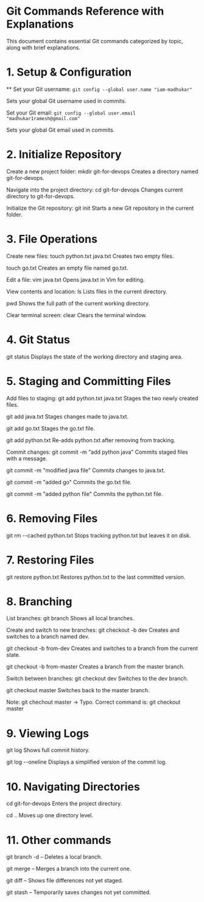 # Git Commands Reference with Explanations
This document contains essential Git commands categorized by topic, along with brief explanations.

# 1. Setup & Configuration
** Set your Git username:
`git config --global user.name "iam-madhukar"`

Sets your global Git username used in commits.

Set your Git email:
`git config --global user.email "madhukar1ramesh@gmail.com"`

Sets your global Git email used in commits.

# 2. Initialize Repository
Create a new project folder:
mkdir git-for-devops
Creates a directory named git-for-devops.

Navigate into the project directory:
cd git-for-devops
Changes current directory to git-for-devops.

Initialize the Git repository:
git init
Starts a new Git repository in the current folder.

# 3. File Operations
Create new files:
touch python.txt java.txt
Creates two empty files.

touch go.txt
Creates an empty file named go.txt.

Edit a file:
vim java.txt
Opens java.txt in Vim for editing.

View contents and location:
ls
Lists files in the current directory.

pwd
Shows the full path of the current working directory.

Clear terminal screen:
clear
Clears the terminal window.

# 4. Git Status
git status
Displays the state of the working directory and staging area.

# 5. Staging and Committing Files
Add files to staging:
git add python.txt java.txt
Stages the two newly created files.

git add java.txt
Stages changes made to java.txt.

git add go.txt
Stages the go.txt file.

git add python.txt
Re-adds python.txt after removing from tracking.

Commit changes:
git commit -m "add python java"
Commits staged files with a message.

git commit -m "modified java file"
Commits changes to java.txt.

git commit -m "added go"
Commits the go.txt file.

git commit -m "added python file"
Commits the python.txt file.

# 6. Removing Files
git rm --cached python.txt
Stops tracking python.txt but leaves it on disk.

# 7. Restoring Files
git restore python.txt
Restores python.txt to the last committed version.

# 8. Branching
List branches:
git branch
Shows all local branches.

Create and switch to new branches:
git checkout -b dev
Creates and switches to a branch named dev.

git checkout -b from-dev
Creates and switches to a branch from the current state.

git checkout -b from-master
Creates a branch from the master branch.

Switch between branches:
git checkout dev
Switches to the dev branch.

git checkout master
Switches back to the master branch.

Note:
git chechout master → Typo. Correct command is: git checkout master

# 9. Viewing Logs
git log
Shows full commit history.

git log --oneline
Displays a simplified version of the commit log.

# 10. Navigating Directories
cd git-for-devops
Enters the project directory.

cd ..
Moves up one directory level.

# 11. Other commands
git branch -d <branch> – Deletes a local branch.

git merge <branch> – Merges a branch into the current one.

git diff – Shows file differences not yet staged.

git stash – Temporarily saves changes not yet committed.
